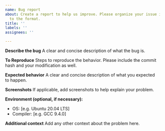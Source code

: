```yaml
---
name: Bug report
about: Create a report to help us improve. Please organize your issue in detail according
  to the format.
title: ''
labels: ''
assignees: ''

---
```


**Describe the bug**
A clear and concise description of what the bug is.

**To Reproduce**
Steps to reproduce the behavior. Please include the commit hash and your modification as well.

**Expected behavior**
A clear and concise description of what you expected to happen.

**Screenshots**
If applicable, add screenshots to help explain your problem.

**Environment (optional, if necessary):**
 - OS: [e.g. Ubuntu 20.04 LTS]
 - Compiler: [e.g. GCC 9.4.0]

**Additional context**
Add any other context about the problem here.
